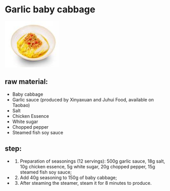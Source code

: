 # Garlic baby cabbage

![蒜蓉娃娃菜](/images/蒜蓉娃娃菜.jpg)

## raw material:

- Baby cabbage
- Garlic sauce (produced by Xinyaxuan and Juhui Food, available on Taobao)
- Salt
- Chicken Essence
- White sugar
- Chopped pepper
- Steamed fish soy sauce

## step:

- 1. Preparation of seasonings (12 servings): 500g garlic sauce, 18g salt, 10g chicken essence, 5g white sugar, 20g chopped pepper, 15g steamed fish soy sauce;
- 2. Add 40g seasoning to 150g of baby cabbage;
- 3. After steaming the steamer, steam it for 8 minutes to produce.

